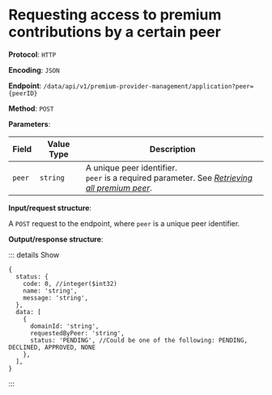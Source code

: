 # Requesting access to premium contributions by a certain peer

**Protocol**: `HTTP`

**Encoding**: `JSON`

**Endpoint**: `/data/api/v1/premium-provider-management/application?peer={peerID}`

**Method**: `POST`

**Parameters**:

| Field | Value Type | Description |
| --- | --- | --- |
| `peer` | `string` | A unique peer identifier. <br> `peer` is a required parameter. See _[Retrieving all premium peer](../../API_Specification/peer-controller/Retrieving_all_premium_peers.md)_. |

**Input/request structure**:

A `POST` request to the endpoint, where `peer` is a unique peer identifier.

**Output/response structure**:

::: details Show

```json5
{
  status: {
    code: 0, //integer($int32)
    name: 'string',
    message: 'string',
  },
  data: [
    {
      domainId: 'string',
      requestedByPeer: 'string',
      status: 'PENDING', //Could be one of the following: PENDING, DECLINED, APPROVED, NONE
    },
  ],
}
```

:::
